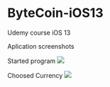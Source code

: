 # ByteCoin-iOS13
Udemy course iOS 13

Aplication screenshots

Started program
![][scr1]

[scr1]: Scr_1.png

Choosed Currency
![][scr2]

[scr2]: Scr_2.png
